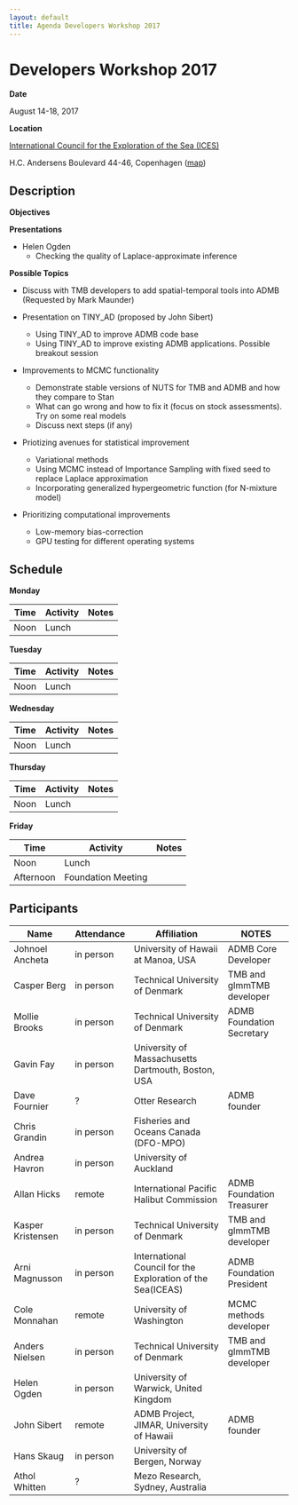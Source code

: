 ```yaml
---
layout: default
title: Agenda Developers Workshop 2017
---
```


# Developers Workshop 2017

__Date__

August 14-18, 2017

__Location__

[International Council for the Exploration of the Sea (ICES)](http://ices.dk)

H.C. Andersens Boulevard 44-46, Copenhagen
([map](https://www.google.dk/maps/place/ICES/@55.671484,12.5734843,17z/data=!3m1!4b1!4m5!3m4!1s0x46525314a3d57cd7:0x115cb810f9d78370!8m2!3d55.671484!4d12.575673?hl=en))

## Description

__Objectives__

__Presentations__

  * Helen Ogden
    * Checking the quality of Laplace-approximate inference

__Possible Topics__

   * Discuss with TMB developers to add spatial-temporal tools into ADMB (Requested by Mark Maunder)

   * Presentation on TINY_AD (proposed by John Sibert)
     * Using TINY_AD to improve ADMB code base
     * Using TINY_AD to improve existing ADMB applications. Possible breakout session

   * Improvements to MCMC functionality
     * Demonstrate stable versions of NUTS for TMB and ADMB and how they compare to Stan
     * What can go wrong and how to fix it (focus on stock assessments). Try on some real models
     * Discuss next steps (if any)

   * Priotizing avenues for statistical improvement
     * Variational methods
     * Using MCMC instead of Importance Sampling with fixed seed to replace Laplace approximation
     * Incorporating generalized hypergeometric function (for N-mixture model)

   * Prioritizing computational improvements
     * Low-memory bias-correction
     * GPU testing for different operating systems

## Schedule

__Monday__

__Time__ | __Activity__ | __Notes__
--- | --- | ---
Noon | Lunch |

__Tuesday__

__Time__ | __Activity__ | __Notes__
--- | --- | ---
Noon | Lunch |

__Wednesday__

__Time__ | __Activity__ | __Notes__
--- | --- | ---
Noon | Lunch |

__Thursday__

__Time__ | __Activity__ | __Notes__
--- | --- | ---
Noon | Lunch |

__Friday__

__Time__ | __Activity__ | __Notes__
--- | --- | ---
Noon | Lunch |
Afternoon | Foundation Meeting |


## Participants

__Name__ | __Attendance__ | __Affiliation__ | __NOTES__
--- | --- | --- | ---
Johnoel Ancheta | in person | University of Hawaii at Manoa, USA | ADMB Core Developer
Casper Berg	 | in person | Technical University of Denmark |  TMB and glmmTMB developer
Mollie Brooks | in person | Technical University of Denmark | ADMB Foundation Secretary
Gavin Fay | in person | University of Massachusetts Dartmouth, Boston, USA |
Dave Fournier | ? | Otter Research | ADMB founder
Chris Grandin | in person | Fisheries and Oceans Canada (DFO-MPO) |
Andrea Havron | in person | University of Auckland |
Allan Hicks | remote  | International Pacific Halibut Commission | ADMB Foundation Treasurer
Kasper Kristensen	 | in person | Technical University of Denmark | TMB and glmmTMB developer
Arni Magnusson | in person | International Council for the Exploration of the Sea(ICEAS) | ADMB Foundation President
Cole Monnahan  | remote  | University of Washington | MCMC methods developer
Anders Nielsen | in person | Technical University of Denmark | TMB and glmmTMB developer
Helen Ogden | in person  | University of Warwick, United Kingdom |
John Sibert | remote | ADMB Project, JIMAR, University of Hawaii | ADMB founder
Hans Skaug | in person  | University of Bergen, Norway |
Athol Whitten | ? | Mezo Research, Sydney, Australia |
